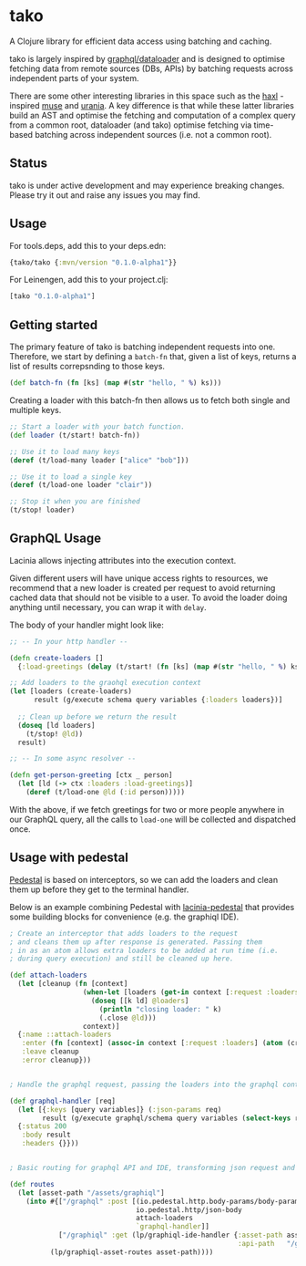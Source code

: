 # tako

A Clojure library for efficient data access using batching and caching.

tako is largely inspired by [graphql/dataloader](https://github.com/graphql/dataloader) 
and is designed to optimise fetching data from remote sources (DBs, APIs) by batching 
requests across independent parts of your system.

There are some other interesting libraries in this space such as the 
[haxl](https://github.com/facebook/Haxl) -inspired [muse](https://github.com/kachayev/muse)
and [urania](https://github.com/funcool/urania). A key difference is that while these
latter libraries build an AST and optimise the fetching and computation of a complex
query from a common root, dataloader (and tako) optimise fetching via time-based
batching across independent sources (i.e. not a common root).

## Status

tako is under active development and may experience breaking changes. 
Please try it out and raise any issues you may find.

## Usage

For tools.deps, add this to your deps.edn:

```clojure
{tako/tako {:mvn/version "0.1.0-alpha1"}}
```

For Leinengen, add this to your project.clj:

```clojure
[tako "0.1.0-alpha1"]
```

## Getting started

The primary feature of tako is batching independent requests into one. Therefore,
we start by defining a `batch-fn` that, given a list of keys, returns a list of
results correpsnding to those keys.

```clojure
(def batch-fn (fn [ks] (map #(str "hello, " %) ks)))
```

Creating a loader with this batch-fn then allows us to fetch both single and 
multiple keys.

```clojure
;; Start a loader with your batch function.
(def loader (t/start! batch-fn))

;; Use it to load many keys
(deref (t/load-many loader ["alice" "bob"]))

;; Use it to load a single key
(deref (t/load-one loader "clair"))

;; Stop it when you are finished
(t/stop! loader)
```

## GraphQL Usage

Lacinia allows injecting attributes into the execution context. 

Given different users will have unique access rights to resources, we recommend that 
a new loader is created per request to avoid returning cached data that should not be visible to a user.
To avoid the loader doing anything until necessary, you can wrap it with `delay`.

The body of your handler might look like:

```clojure
;; -- In your http handler --

(defn create-loaders []
  {:load-greetings (delay (t/start! (fn [ks] (map #(str "hello, " %) ks))))})

;; Add loaders to the graohql execution context
(let [loaders (create-loaders)
      result (g/execute schema query variables {:loaders loaders})]
  
  ;; Clean up before we return the result
  (doseq [ld loaders]
    (t/stop! @ld))
  result)

;; -- In some async resolver --

(defn get-person-greeting [ctx _ person]
  (let [ld (-> ctx :loaders :load-greetings)]
    (deref (t/load-one @ld (:id person)))))
```

With the above, if we fetch greetings for two or more people anywhere in our GraphQL query,
all the calls to `load-one` will be collected and dispatched once.

## Usage with pedestal

[Pedestal](https://github.com/pedestal/pedestal) is based on interceptors, so we can add the loaders
and clean them up before they get to the terminal handler.

Below is an example combining Pedestal with 
[lacinia-pedestal](https://github.com/walmartlabs/lacinia-pedestal) that provides some 
 building blocks for convenience (e.g. the graphiql IDE).

```clojure
; Create an interceptor that adds loaders to the request 
; and cleans them up after response is generated. Passing them 
; in as an atom allows extra loaders to be added at run time (i.e. 
; during query execution) and still be cleaned up here.

(def attach-loaders 
  (let [cleanup (fn [context]
                  (when-let [loaders (get-in context [:request :loaders])]
                    (doseq [[k ld] @loaders]
                      (println "closing loader: " k)
                      (.close @ld)))
                  context)]
  {:name ::attach-loaders 
   :enter (fn [context] (assoc-in context [:request :loaders] (atom (create-loaders))))
   :leave cleanup
   :error cleanup}))


; Handle the graphql request, passing the loaders into the graphql context

(def graphql-handler [req]
  (let [{:keys [query variables]} (:json-params req)
        result (g/execute graphql/schema query variables (select-keys req [:loaders]))]
  {:status 200 
   :body result 
   :headers {}}))


; Basic routing for graphql API and IDE, transforming json request and response.

(def routes 
  (let [asset-path "/assets/graphiql"]
    (into #{["/graphql" :post [(io.pedestal.http.body-params/body-params)
                               io.pedestal.http/json-body 
                               attach-loaders 
                               `graphql-handler]]
            ["/graphiql" :get (lp/graphiql-ide-handler {:asset-path asset-path
                                                        :api-path   "/graphql"}) :route-name :graphiql]}
          (lp/graphiql-asset-routes asset-path))))
```